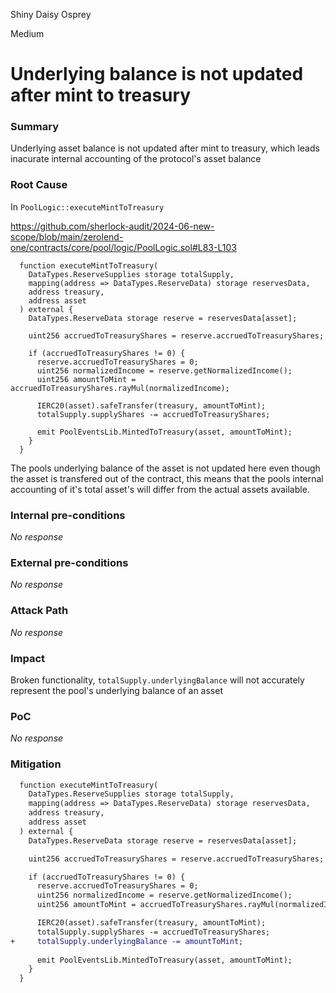 Shiny Daisy Osprey

Medium

# Underlying balance is not updated after mint to treasury

### Summary

Underlying asset balance is not updated after mint to treasury, which leads inacurate internal accounting of the protocol's asset balance


### Root Cause

In `PoolLogic::executeMintToTreasury`

https://github.com/sherlock-audit/2024-06-new-scope/blob/main/zerolend-one/contracts/core/pool/logic/PoolLogic.sol#L83-L103

```solidity
  function executeMintToTreasury(
    DataTypes.ReserveSupplies storage totalSupply,
    mapping(address => DataTypes.ReserveData) storage reservesData,
    address treasury,
    address asset
  ) external {
    DataTypes.ReserveData storage reserve = reservesData[asset];

    uint256 accruedToTreasuryShares = reserve.accruedToTreasuryShares;

    if (accruedToTreasuryShares != 0) {
      reserve.accruedToTreasuryShares = 0;
      uint256 normalizedIncome = reserve.getNormalizedIncome();
      uint256 amountToMint = accruedToTreasuryShares.rayMul(normalizedIncome);

      IERC20(asset).safeTransfer(treasury, amountToMint);
      totalSupply.supplyShares -= accruedToTreasuryShares;
     
      emit PoolEventsLib.MintedToTreasury(asset, amountToMint);
    }
  }
```

The pools underlying balance of the asset is not updated here even though the asset is transfered out of the contract, this means that the pools internal accounting of it's total asset's will differ from the actual assets available.


### Internal pre-conditions

_No response_

### External pre-conditions

_No response_

### Attack Path

_No response_

### Impact

Broken functionality, `totalSupply.underlyingBalance` will not accurately represent the pool's underlying balance of an asset


### PoC

_No response_

### Mitigation

```diff
  function executeMintToTreasury(
    DataTypes.ReserveSupplies storage totalSupply,
    mapping(address => DataTypes.ReserveData) storage reservesData,
    address treasury,
    address asset
  ) external {
    DataTypes.ReserveData storage reserve = reservesData[asset];

    uint256 accruedToTreasuryShares = reserve.accruedToTreasuryShares;

    if (accruedToTreasuryShares != 0) {
      reserve.accruedToTreasuryShares = 0;
      uint256 normalizedIncome = reserve.getNormalizedIncome();
      uint256 amountToMint = accruedToTreasuryShares.rayMul(normalizedIncome);

      IERC20(asset).safeTransfer(treasury, amountToMint);
      totalSupply.supplyShares -= accruedToTreasuryShares;
+     totalSupply.underlyingBalance -= amountToMint;
     
      emit PoolEventsLib.MintedToTreasury(asset, amountToMint);
    }
  }
```
